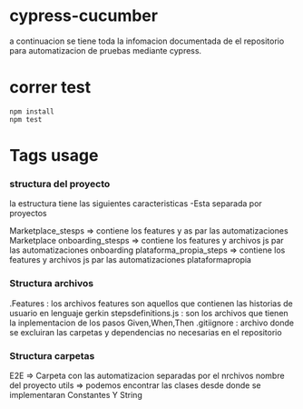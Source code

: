 # cypress-cucumber
a continuacion se tiene toda la infomacion documentada de el repositorio para 
automatizacion de pruebas mediante cypress.

# correr test

```
npm install 
npm test
```  

# Tags usage

### structura del proyecto
la estructura tiene las siguientes caracteristicas 
-Esta separada por proyectos

Marketplace_stesps   =>  contiene los features y as par las automatizaciones Marketplace
onboarding_stesps    =>  contiene los features y archivos js par las automatizaciones onboarding
plataforma_propia_steps  =>  contiene los features y archivos js par las automatizaciones  plataformapropia

### Structura archivos 
.Features : los archivos features son aquellos que contienen las historias de usuario en lenguaje gerkin
stepsdefinitions.js  : son los archivos que tienen la inplementacion de los pasos  Given,When,Then
.gitiignore   : archivo donde se excluiran las carpetas y dependencias no necesarias en el repositorio

### Structura carpetas
E2E => Carpeta con las automatizacion separadas por el nrchivos nombre del proyecto 
utils  => podemos encontrar las clases desde donde se implementaran Constantes Y String







